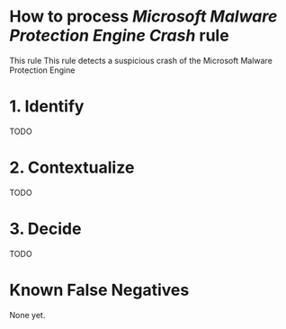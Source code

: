 # How to process *Microsoft Malware Protection Engine Crash* rule
This rule This rule detects a suspicious crash of the Microsoft Malware Protection Engine

# 1. Identify
TODO

# 2. Contextualize
TODO

# 3. Decide
TODO

# Known False Negatives
None yet.
